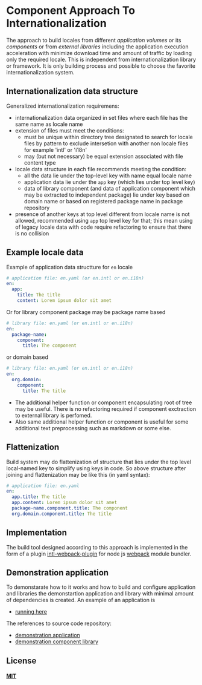 # Component Approach To Internationalization


The approach to build locales from different *application volumes* or its
*components* or from *external libraries* including the application execution
acceleration with minimize download time and amount of traffic by loading
only the required locale. This is independent from internationalization
library or framework. It is only building process and possible to choose the
favorite internationalization system.


## Internationalization data structure

Generalized internationalization requiremens:

* internationalization data organized in set files where each file has the same
  name as locale name
* extension of files must meet the conditions:
  * must be unique within directory tree designated to search for
    locale files by pattern to exclude intersetion with another non locale files
    for example 'intl' or 'i18n'
  * may (but not necessary) be equal extension associated with file content type
* locale data structure in each file recommends meeting the condition:
  * all the data lie under the top-level key with name equal locale name
  * application data lie under the `app` key (which lies under top level key)
  * data of library component (and data of application component which may be
    extracted to independent package) lie under key based on domain name
    or based on registered package name in package repository
* presence of another keys at top level different from locale name is not allowed,
  recommended using `app` top level key for that; this mean using of legacy locale
  data with code require refactoring to ensure that there is no collision

## Example locale data

Example of application data structture for `en` locale

``` yaml
# application file: en.yaml (or en.intl or en.i18n)
en:
  app:
    title: The title
    content: Lorem ipsum dolor sit amet
```

Or for library component package may be package name based


``` yaml
# library file: en.yaml (or en.intl or en.i18n)
en:
  package-name:
    component:
      title: The component
```

or domain based


``` yaml
# library file: en.yaml (or en.intl or en.i18n)
en:
  org.domain:
    component:
      title: The title
```


* The additional helper function or component encapsulating root of tree
  may be useful. There is no refactoring required if component exctraction
  to external library is perfomed. 
* Also same additional helper function or component is useful for some
  additional text preprocessing such as markdown or some else.


## Flattenization

Build system may do flattenization of structure that lies under the top level
local-named key to simplify using keys in code. So above structure after
joining and flattenization may be like this (in yaml syntax):

``` yaml
# application file: en.yaml
en:
  app.title: The title
  app.content: Lorem ipsum dolor sit amet
  package-name.component.title: The component
  org.domain.component.title: The title
```


## Implementation

The build tool designed according to this approach is implemented
in the form of a plugin 
[intl-webpack-plugin](https://github.com/oklas/intl-webpack-plugin)
for node js [webpack](https://webpack.js.org/) module bundler.


## Demonstration application

To demonstarate how to it works and how to build and configure
application and libraries the demonstartion application and library
with minimal amount of dependencies is created.
An example of an application is

 * [running here](https://oklas.github.io/component-intl-example/)

The references to source code repository:

 * [demonstration application](https://github.com/oklas/component-intl-example/)
 * [demonstration component library](https://github.com/oklas/component-intl-welcome/)


## License

#### [MIT](./LICENSE.md)